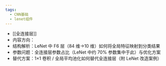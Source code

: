 ```yaml
---
tags:
  - CNN基础
  - lenet组件
---
```

- [[全连接层]]
- 内容方向：
- 结构解析：LeNet 中 F6 层（84 维→10 维）如何将全局特征映射到分类结果
- 参数问题：全连接层参数占比（LeNet 中约 70% 参数集中于此）与优化方案
- 替代方案：1×1 卷积 / 全局平均池化如何替代全连接层（附 LeNet 改造案例）